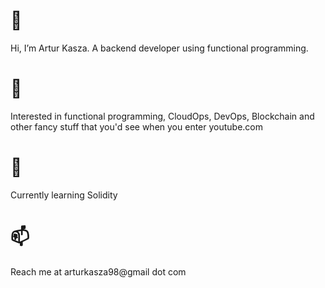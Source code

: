 # 👋 
Hi, I’m Artur Kasza. A backend developer using functional programming.
# 👀 
Interested in functional programming, CloudOps, DevOps, Blockchain and other fancy stuff that you'd see when you enter youtube.com
# 🌱 
Currently learning Solidity
# 📫 
Reach me at arturkasza98@gmail dot com
